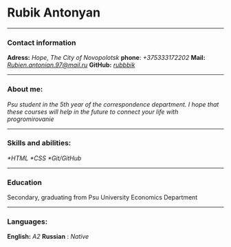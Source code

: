 # Rubik Antonyan
***
### Contact information
__Adress:__ _Hope, The City of Novopolotsk_
__phone__: _+375333172202_
__Mail:__ _[Rubien.antonian.97@mail.ru](Rubien.antonian.97@mail.ru)_
__GitHub:__ _[rubbbik](https://github.com/rubbbik)_
*** 
### About me:
_Psu student in the 5th year of the correspondence department. I hope that these courses will help in the future to connect your life with progromirovanie_
***
### Skills and abilities:
_*HTML_
_*CSS_
_*Git/GitHub_
***
### Education
Secondary, graduating from Psu University Economics Department
*** 
### Languages:
__English:__ _А2_
__Russian__ : _Native_